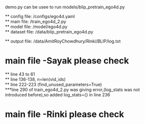 demo.py can be usee to run models/blip_pretrain_ego4d.py

** config file:  /configs/ego4d.yaml  
** main file:  /train_ego4d_2.py  
** model file:  /model/ego4d.py  
** dataset file: /data/blip_pretrain_ego4d.py  

** output file: /data/AmitRoyChowdhury/Rinki/BLIP/log.txt  


# main file -Sayak please check
** line 43 to 61  
** line 136-138, n=len(vid_ids)   
** line 222-223 (find_unused_parameters=True)  
***line 290 of train_ego4d_2.py was giving error,(log_stats was not introduced before),so added log_stats={} in line 236


# main file -Rinki please check

